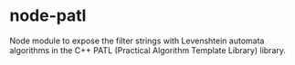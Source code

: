 node-patl
=========

Node module to expose the filter strings with Levenshtein automata algorithms in the C++ PATL (Practical Algorithm Template Library) library.
